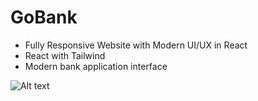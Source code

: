 # GoBank

* Fully Responsive Website with Modern UI/UX in React 
* React with Tailwind
* Modern bank application interface

![Alt text](/src/assets/gobank.png "Optional title")
